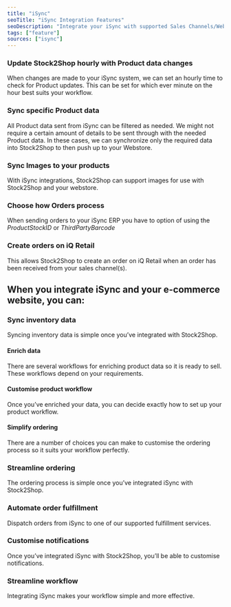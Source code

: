 ```yaml
---
title: "iSync"
seoTitle: "iSync Integration Features"
seoDescription: "Integrate your iSync with supported Sales Channels/Webstores through Stock2Shop"
tags: ["feature"]
sources: ["isync"]
---
```


<!-- ***NOT IN USE***

param_customer_parent_id
get_images_limit
get_products_limit
username
password
url
param_default_customer_code
param_order_line_item
sync_mode
shipping_cn_type_id

-->

<!-- cron_get_products_schedule -->
### Update Stock2Shop hourly with Product data changes
When changes are made to your iSync system, we can set an hourly time to check for Product updates.
This can be set for which ever minute on the hour best suits your workflow.

<!-- product_field_map -->
### Sync specific Product data 
All Product data sent from iSync can be filtered as needed.
We might not require a certain amount of details to be sent through with the needed Product data.
In these cases, we can synchronize only the required data into Stock2Shop to then push up to your Webstore.

<!--
queue_fetch_images
image_field_map
-->
### Sync Images to your products
With iSync integrations, Stock2Shop can support images for use with Stock2Shop and your webstore.

<!-- param_order_line_item -->
### Choose how Orders process
When sending orders to your iSync ERP you have to option of using the *ProductStockID* or *ThirdPartyBarcode*

<!-- create_order_enabled -->
### Create orders on iQ Retail
This allows Stock2Shop to create an order on iQ Retail when
an order has been received from your sales channel(s).

<!-- FROM OLD SITE -->


## When you integrate iSync and your e-commerce website, you can:

### Sync inventory data
Syncing inventory data is simple once you’ve integrated with Stock2Shop.

#### Enrich data
There are several workflows for enriching product data so it is ready to sell. These workflows depend on your requirements.

#### Customise product workflow
Once you’ve enriched your data, you can decide exactly how to set up your product workflow.

#### Simplify ordering
There are a number of choices you can make to customise the ordering process so it suits your workflow perfectly.

### Streamline ordering
The ordering process is simple once you’ve integrated iSync with Stock2Shop.

### Automate order fulfillment
Dispatch orders from iSync to one of our supported fulfillment services.

### Customise notifications
Once you’ve integrated iSync with Stock2Shop, you’ll be able to customise notifications.

### Streamline workflow
Integrating iSync makes your workflow simple and more effective.